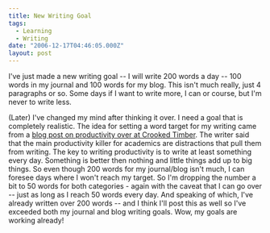 ```yaml
---
title: New Writing Goal
tags:
  - Learning
  - Writing
date: "2006-12-17T04:46:05.000Z"
layout: post
---
```


I've just made a new writing goal -- I will write 200 words a day -- 100 words in my journal and 100 words for my blog. This isn't much really, just 4 paragraphs or so. Some days if I want to write more, I can or course, but I'm never to write less.

(Later) I've changed my mind after thinking it over. I need a goal that is completely realistic. The idea for setting a word target for my writing came from a [blog post on productivity over at Crooked Timber][0]. The writer said that the main productivity killer for academics are distractions that pull them from writing. The key to writing productivity is to write at least something every day. Something is better then nothing and little things add up to big things. So even though 200 words for my journal/blog isn't much, I can foresee days where I won't reach my target. So I'm dropping the number a bit to 50 words for both categories - again with the caveat that I can go over -- just as long as I reach 50 words every day. And speaking of which, I've already written over 200 words -- and I think I'll post this as well so I've exceeded both my journal and blog writing goals. Wow, my goals are working already!


[0]: http://crookedtimber.org/2004/10/20/time-management-tips "blog post on writing productivity"